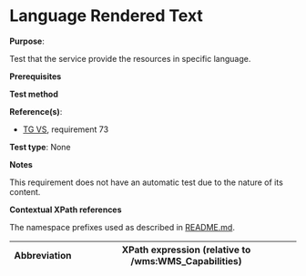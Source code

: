 # Language Rendered Text

**Purpose**:

Test that the service provide the resources in specific language.

**Prerequisites**

**Test method**



**Reference(s)**:

* [TG VS](./README.md#ref_TG_VS), requirement 73

**Test type**: None

**Notes**

This requirement does not have an automatic test due to the nature of its content.

**Contextual XPath references**

The namespace prefixes used as described in [README.md](./README.md#namespaces).

Abbreviation                                               |  XPath expression (relative to /wms:WMS_Capabilities)
---------------------------------------------------------- | -------------------------------------------------------------------------
